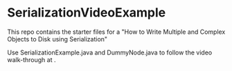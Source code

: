 # SerializationVideoExample
This repo contains the starter files for a "How to Write Multiple and Complex Objects to Disk using Serialization" 

Use SerializationExample.java and DummyNode.java to follow the video walk-through at <URL coming soon>.
